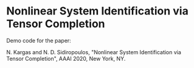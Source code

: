 # Nonlinear System Identification via Tensor Completion

Demo code for the paper:

N. Kargas and N. D. Sidiropoulos, "Nonlinear System Identification via Tensor Completion", AAAI 2020, New York, NY.
